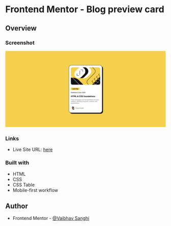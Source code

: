 # Frontend Mentor - Blog preview card

## Overview

### Screenshot

![](./images/screenshot.png)

### Links

- Live Site URL: [here](https://vaibhav-sanghi.github.io/blog-card-frontendmentor/)

### Built with

- HTML
- CSS
- CSS Table
- Mobile-first workflow

## Author

- Frontend Mentor - [@Vaibhav Sanghi](https://github.com/Vaibhav-Sanghi)
